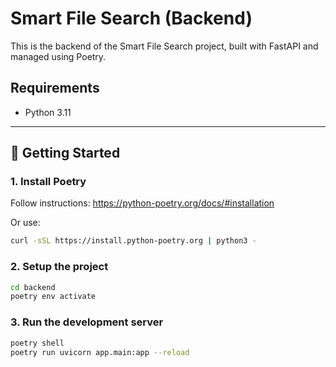 # Smart File Search (Backend)

This is the backend of the Smart File Search project, built with FastAPI and managed using Poetry.

## Requirements
- Python 3.11

---

## 🚀 Getting Started

### 1. Install Poetry
Follow instructions: https://python-poetry.org/docs/#installation

Or use:
```bash
curl -sSL https://install.python-poetry.org | python3 -
```
### 2. Setup the project
```bash
cd backend
poetry env activate
```

### 3. Run the development server
```bash
poetry shell
poetry run uvicorn app.main:app --reload
```